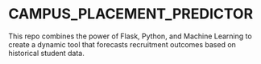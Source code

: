 # CAMPUS_PLACEMENT_PREDICTOR
This repo combines the power of Flask, Python, and Machine Learning to create a dynamic tool that forecasts recruitment outcomes based on historical student data.
